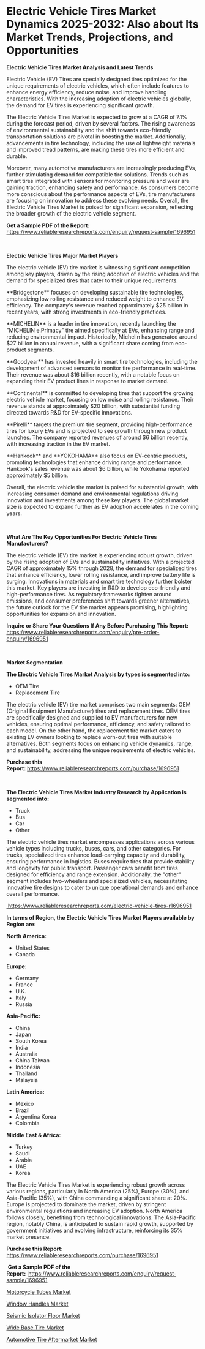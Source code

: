 <p><h1>Electric Vehicle Tires Market Dynamics 2025-2032: Also about Its Market Trends, Projections, and Opportunities</h1></p><p><strong>Electric Vehicle Tires Market Analysis and Latest Trends</strong></p>
<p><p>Electric Vehicle (EV) Tires are specially designed tires optimized for the unique requirements of electric vehicles, which often include features to enhance energy efficiency, reduce noise, and improve handling characteristics. With the increasing adoption of electric vehicles globally, the demand for EV tires is experiencing significant growth.</p><p>The Electric Vehicle Tires Market is expected to grow at a CAGR of 7.1% during the forecast period, driven by several factors. The rising awareness of environmental sustainability and the shift towards eco-friendly transportation solutions are pivotal in boosting the market. Additionally, advancements in tire technology, including the use of lightweight materials and improved tread patterns, are making these tires more efficient and durable.</p><p>Moreover, many automotive manufacturers are increasingly producing EVs, further stimulating demand for compatible tire solutions. Trends such as smart tires integrated with sensors for monitoring pressure and wear are gaining traction, enhancing safety and performance. As consumers become more conscious about the performance aspects of EVs, tire manufacturers are focusing on innovation to address these evolving needs. Overall, the Electric Vehicle Tires Market is poised for significant expansion, reflecting the broader growth of the electric vehicle segment.</p></p>
<p><strong>Get a Sample PDF of the Report:&nbsp;</strong> <a href="https://www.reliableresearchreports.com/enquiry/request-sample/1696951?utm_campaign=118&utm_medium=2&utm_source=Github&utm_content=ia&utm_term=08012025&utm_id=electric-vehicle-tires">https://www.reliableresearchreports.com/enquiry/request-sample/1696951</a></p>
<p>&nbsp;</p>
<p><strong>Electric Vehicle Tires Major Market Players</strong></p>
<p><p>The electric vehicle (EV) tire market is witnessing significant competition among key players, driven by the rising adoption of electric vehicles and the demand for specialized tires that cater to their unique requirements.</p><p>**Bridgestone** focuses on developing sustainable tire technologies, emphasizing low rolling resistance and reduced weight to enhance EV efficiency. The company's revenue reached approximately $25 billion in recent years, with strong investments in eco-friendly practices.</p><p>**MICHELIN** is a leader in tire innovation, recently launching the "MICHELIN e.Primacy" tire aimed specifically at EVs, enhancing range and reducing environmental impact. Historically, Michelin has generated around $27 billion in annual revenue, with a significant share coming from eco-product segments.</p><p>**Goodyear** has invested heavily in smart tire technologies, including the development of advanced sensors to monitor tire performance in real-time. Their revenue was about $16 billion recently, with a notable focus on expanding their EV product lines in response to market demand.</p><p>**Continental** is committed to developing tires that support the growing electric vehicle market, focusing on low noise and rolling resistance. Their revenue stands at approximately $20 billion, with substantial funding directed towards R&D for EV-specific innovations.</p><p>**Pirelli** targets the premium tire segment, providing high-performance tires for luxury EVs and is projected to see growth through new product launches. The company reported revenues of around $6 billion recently, with increasing traction in the EV market.</p><p>**Hankook** and **YOKOHAMA** also focus on EV-centric products, promoting technologies that enhance driving range and performance. Hankook's sales revenue was about $6 billion, while Yokohama reported approximately $5 billion.</p><p>Overall, the electric vehicle tire market is poised for substantial growth, with increasing consumer demand and environmental regulations driving innovation and investments among these key players. The global market size is expected to expand further as EV adoption accelerates in the coming years.</p></p>
<p>&nbsp;</p>
<p><strong>What Are The Key Opportunities For Electric Vehicle Tires Manufacturers?</strong></p>
<p><p>The electric vehicle (EV) tire market is experiencing robust growth, driven by the rising adoption of EVs and sustainability initiatives. With a projected CAGR of approximately 15% through 2028, the demand for specialized tires that enhance efficiency, lower rolling resistance, and improve battery life is surging. Innovations in materials and smart tire technology further bolster this market. Key players are investing in R&D to develop eco-friendly and high-performance tires. As regulatory frameworks tighten around emissions, and consumer preferences shift towards greener alternatives, the future outlook for the EV tire market appears promising, highlighting opportunities for expansion and innovation.</p></p>
<p><strong>Inquire or Share Your Questions If Any Before Purchasing This Report:</strong> <a href="https://www.reliableresearchreports.com/enquiry/pre-order-enquiry/1696951?utm_campaign=118&utm_medium=2&utm_source=Github&utm_content=ia&utm_term=08012025&utm_id=electric-vehicle-tires">https://www.reliableresearchreports.com/enquiry/pre-order-enquiry/1696951</a></p>
<p>&nbsp;</p>
<p><strong>Market Segmentation</strong></p>
<p><strong>The Electric Vehicle Tires Market Analysis by types is segmented into:</strong></p>
<p><ul><li>OEM Tire</li><li>Replacement Tire</li></ul></p>
<p><p>The electric vehicle (EV) tire market comprises two main segments: OEM (Original Equipment Manufacturer) tires and replacement tires. OEM tires are specifically designed and supplied to EV manufacturers for new vehicles, ensuring optimal performance, efficiency, and safety tailored to each model. On the other hand, the replacement tire market caters to existing EV owners looking to replace worn-out tires with suitable alternatives. Both segments focus on enhancing vehicle dynamics, range, and sustainability, addressing the unique requirements of electric vehicles.</p></p>
<p><strong>Purchase this Report:&nbsp;</strong><a href="https://www.reliableresearchreports.com/purchase/1696951?utm_campaign=118&utm_medium=2&utm_source=Github&utm_content=ia&utm_term=08012025&utm_id=electric-vehicle-tires">https://www.reliableresearchreports.com/purchase/1696951</a></p>
<p>&nbsp;</p>
<p><strong>The Electric Vehicle Tires Market Industry Research by Application is segmented into:</strong></p>
<p><ul><li>Truck</li><li>Bus</li><li>Car</li><li>Other</li></ul></p>
<p><p>The electric vehicle tires market encompasses applications across various vehicle types including trucks, buses, cars, and other categories. For trucks, specialized tires enhance load-carrying capacity and durability, ensuring performance in logistics. Buses require tires that provide stability and longevity for public transport. Passenger cars benefit from tires designed for efficiency and range extension. Additionally, the "other" segment includes two-wheelers and specialized vehicles, necessitating innovative tire designs to cater to unique operational demands and enhance overall performance.</p></p>
<p><a href="https://www.reliableresearchreports.com/electric-vehicle-tires-r1696951?utm_campaign=118&utm_medium=2&utm_source=Github&utm_content=ia&utm_term=08012025&utm_id=electric-vehicle-tires">&nbsp;https://www.reliableresearchreports.com/electric-vehicle-tires-r1696951</a></p>
<p><strong>In terms of Region, the Electric Vehicle Tires Market Players available by Region are:</strong></p>
<p>
    <p> <strong> North America: </strong>
        <ul>
            <li>United States</li>
            <li>Canada</li>
        </ul>
        </p> 
    <p> <strong> Europe: </strong>
        <ul>
            <li>Germany</li>
            <li>France</li>
            <li>U.K.</li>
            <li>Italy</li>
            <li>Russia</li>
        </ul>
        </p> 
    <p> <strong> Asia-Pacific: </strong>
        <ul>
            <li>China</li>
            <li>Japan</li>
            <li>South Korea</li>
            <li>India</li>
            <li>Australia</li>
            <li>China Taiwan</li>
            <li>Indonesia</li>
            <li>Thailand</li>
            <li>Malaysia</li>
        </ul>
        </p> 
    <p> <strong> Latin America: </strong>
        <ul>
            <li>Mexico</li>
            <li>Brazil</li>
            <li>Argentina Korea</li>
            <li>Colombia</li>
        </ul>
        </p> 
    <p> <strong> Middle East & Africa: </strong>
        <ul>
            <li>Turkey</li>
            <li>Saudi</li>
            <li>Arabia</li>
            <li>UAE</li>
            <li>Korea</li>
        </ul>
    </p>
    </p>
<p><p>The Electric Vehicle Tires Market is experiencing robust growth across various regions, particularly in North America (25%), Europe (30%), and Asia-Pacific (35%), with China commanding a significant share at 20%. Europe is projected to dominate the market, driven by stringent environmental regulations and increasing EV adoption. North America follows closely, benefiting from technological innovations. The Asia-Pacific region, notably China, is anticipated to sustain rapid growth, supported by government initiatives and evolving infrastructure, reinforcing its 35% market presence.</p></p>
<p><strong>Purchase this Report: </strong><a href="https://www.reliableresearchreports.com/purchase/1696951?utm_campaign=118&utm_medium=2&utm_source=Github&utm_content=ia&utm_term=08012025&utm_id=electric-vehicle-tires">https://www.reliableresearchreports.com/purchase/1696951</a></p>
<p>&nbsp;<strong>Get a Sample PDF of the Report:&nbsp;&nbsp;</strong><a href="https://www.reliableresearchreports.com/enquiry/request-sample/1696951?utm_campaign=118&utm_medium=2&utm_source=Github&utm_content=ia&utm_term=08012025&utm_id=electric-vehicle-tires">https://www.reliableresearchreports.com/enquiry/request-sample/1696951</a></p>
<p><strong></strong></p>
<p><p><a href="https://github.com/oslieselotte2192/Market-Research-Report-List-1/blob/main/motorcycle-tubes-market.md?utm_campaign=118&utm_medium=2&utm_source=Github&utm_content=ia&utm_term=08012025&utm_id=electric-vehicle-tires">Motorcycle Tubes Market</a></p><p><a href="https://github.com/tona7vba/Market-Research-Report-List-1/blob/main/window-handles-market.md?utm_campaign=118&utm_medium=2&utm_source=Github&utm_content=ia&utm_term=08012025&utm_id=electric-vehicle-tires">Window Handles Market</a></p><p><a href="https://github.com/jeastefanowicz7816/Market-Research-Report-List-1/blob/main/seismic-isolator-floor-market.md?utm_campaign=118&utm_medium=2&utm_source=Github&utm_content=ia&utm_term=08012025&utm_id=electric-vehicle-tires">Seismic Isolator Floor Market</a></p><p><a href="https://github.com/tambraunrue691969/Market-Research-Report-List-1/blob/main/wide-base-tire-market.md?utm_campaign=118&utm_medium=2&utm_source=Github&utm_content=ia&utm_term=08012025&utm_id=electric-vehicle-tires">Wide Base Tire Market</a></p><p><a href="https://github.com/tasiahtahathorn/Market-Research-Report-List-1/blob/main/automotive-tire-aftermarket-market.md?utm_campaign=118&utm_medium=2&utm_source=Github&utm_content=ia&utm_term=08012025&utm_id=electric-vehicle-tires">Automotive Tire Aftermarket Market</a></p></p>